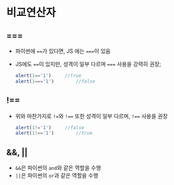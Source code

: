# 비교연산자

## ===

- 파이썬에 `==`가 있다면, JS 에는 `===`이 있음

- JS에도 `==`이 있지만, 성격이 일부 다르며 `===` 사용을 강력히 권장;

  ``` javascript
  alert(1=='1')		//true
  alert(1==='1')		//false
  ```

## !==

- 위와 마찬가지로 `!=`와 `!==` 또한 성격이 일부 다르며, `!==` 사용을 권장

  ```javascript
  alert(1!='1')		//false
  alert(1!=='1')		//true
  ```

## &&, ||

- `&&`은 파이썬의 `and`와 같은 역할을 수행
- `||`은 파이썬의 `or`과 같은 역할을 수행
